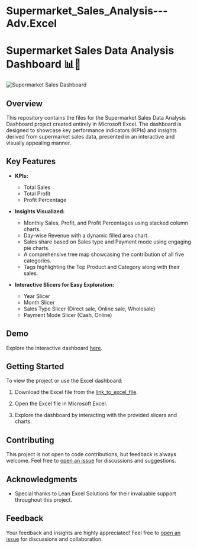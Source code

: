 # Supermarket_Sales_Analysis---Adv.Excel

# Supermarket Sales Data Analysis Dashboard 📊💼

![Supermarket Sales Dashboard](link_to_dashboard_image.png)

## Overview

This repository contains the files for the Supermarket Sales Data Analysis Dashboard project created entirely in Microsoft Excel. The dashboard is designed to showcase key performance indicators (KPIs) and insights derived from supermarket sales data, presented in an interactive and visually appealing manner.

## Key Features

- **KPIs:**
  - Total Sales
  - Total Profit
  - Profit Percentage

- **Insights Visualized:**
  - Monthly Sales, Profit, and Profit Percentages using stacked column charts.
  - Day-wise Revenue with a dynamic filled area chart.
  - Sales share based on Sales type and Payment mode using engaging pie charts.
  - A comprehensive tree map showcasing the contribution of all five categories.
  - Tags highlighting the Top Product and Category along with their sales.

- **Interactive Slicers for Easy Exploration:**
  - Year Slicer
  - Month Slicer
  - Sales Type Slicer (Direct sale, Online sale, Wholesale)
  - Payment Mode Slicer (Cash, Online)

## Demo

Explore the interactive dashboard [here](link_to_dashboard).

## Getting Started

To view the project or use the Excel dashboard:

1. Download the Excel file from the [link_to_excel_file](link_to_excel_file).

2. Open the Excel file in Microsoft Excel.

3. Explore the dashboard by interacting with the provided slicers and charts.

## Contributing

This project is not open to code contributions, but feedback is always welcome. Feel free to [open an issue](link_to_issues) for discussions and suggestions.

## Acknowledgments

- Special thanks to Lean Excel Solutions for their invaluable support throughout this project.

## Feedback

Your feedback and insights are highly appreciated! Feel free to [open an issue](link_to_issues) for discussions and collaboration.

